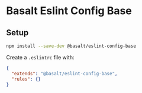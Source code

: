 # Basalt Eslint Config Base

## Setup

```bash
npm install --save-dev @basalt/eslint-config-base
```

Create a `.eslintrc` file with:

```json
{
  "extends": "@basalt/eslint-config-base",
  "rules": {}
}
```

